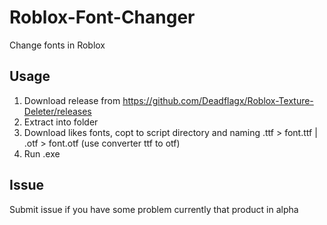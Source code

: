 # Roblox-Font-Changer
Change fonts in Roblox

## Usage
1. Download release from https://github.com/Deadflagx/Roblox-Texture-Deleter/releases
2. Extract into folder
3. Download likes fonts, copt to script directory and naming .ttf > font.ttf | .otf > font.otf (use converter ttf to otf)
4. Run .exe

## Issue
Submit issue if you have some problem
currently that product in alpha
